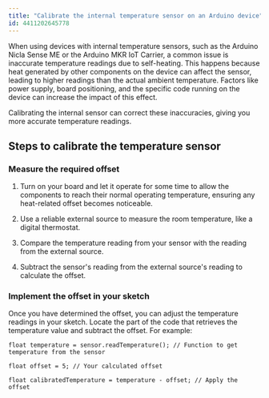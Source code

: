 ```yaml
---
title: "Calibrate the internal temperature sensor on an Arduino device"
id: 4411202645778
---
```


When using devices with internal temperature sensors, such as the Arduino Nicla Sense ME or the Arduino MKR IoT Carrier, a common issue is inaccurate temperature readings due to self-heating. This happens because heat generated by other components on the device can affect the sensor, leading to higher readings than the actual ambient temperature. Factors like power supply, board positioning, and the specific code running on the device can increase the impact of this effect.

Calibrating the internal sensor can correct these inaccuracies, giving you more accurate temperature readings.

## Steps to calibrate the temperature sensor

### Measure the required offset

1. Turn on your board and let it operate for some time to allow the components to reach their normal operating temperature, ensuring any heat-related offset becomes noticeable.

1. Use a reliable external source to measure the room temperature, like a digital thermostat.

1. Compare the temperature reading from your sensor with the reading from the external source.

1. Subtract the sensor's reading from the external source's reading to calculate the offset.

### Implement the offset in your sketch

Once you have determined the offset, you can adjust the temperature readings in your sketch. Locate the part of the code that retrieves the temperature value and subtract the offset. For example:

```
float temperature = sensor.readTemperature(); // Function to get temperature from the sensor

float offset = 5; // Your calculated offset

float calibratedTemperature = temperature - offset; // Apply the offset
```
